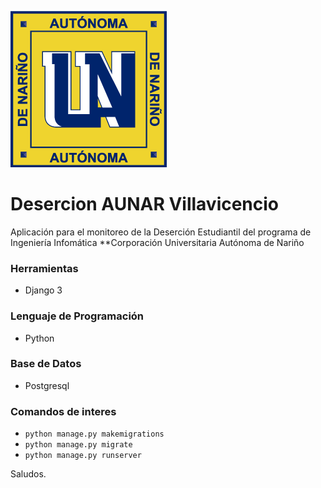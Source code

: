 ![AUNAR Logo](/images/portal.png)

# Desercion AUNAR Villavicencio
Aplicación para el monitoreo de la Deserción Estudiantil del programa de Ingeniería Infomática
**Corporación Universitaria Autónoma de Nariño

### Herramientas
* Django 3

### Lenguaje de Programación
* Python

### Base de Datos
* Postgresql

### Comandos de interes
* `python manage.py makemigrations`
* `python manage.py migrate`
* `python manage.py runserver`

Saludos.
